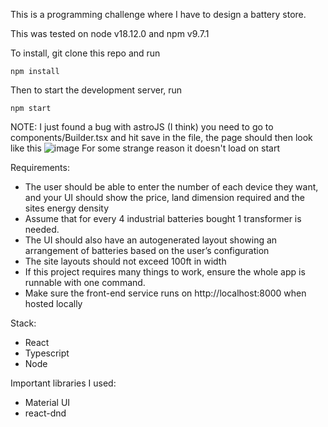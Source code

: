 This is a programming challenge where I have to design a battery store.

This was tested on node v18.12.0 and npm v9.7.1

To install, git clone this repo and run

```
npm install
```

Then to start the development server, run
```
npm start
```
NOTE: I just found a bug with astroJS (I think)
you need to go to components/Builder.tsx and hit save in the file, the page should then look like this
![image](https://github.com/minhbui27/battery_store/assets/63686864/16be816f-5150-42c8-80ad-b37bca1df411)
For some strange reason it doesn't load on start

Requirements:

- The user should be able to enter the number of each device they want, and your
  UI should show the price, land dimension required and the sites energy density
- Assume that for every 4 industrial batteries bought 1 transformer is needed.
- The UI should also have an autogenerated layout showing an arrangement of
  batteries based on the user’s configuration
- The site layouts should not exceed 100ft in width
- If this project requires many things to work, ensure the whole app is runnable
  with one command.
- Make sure the front-end service runs on http://localhost:8000 when hosted
  locally

Stack:

- React
- Typescript
- Node

Important libraries I used:

- Material UI
- react-dnd
